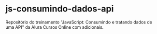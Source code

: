 # js-consumindo-dados-api
Repositório do treinamento "JavaScript: Consumindo e tratando dados de uma API" da Alura Cursos Online com adicionais.
